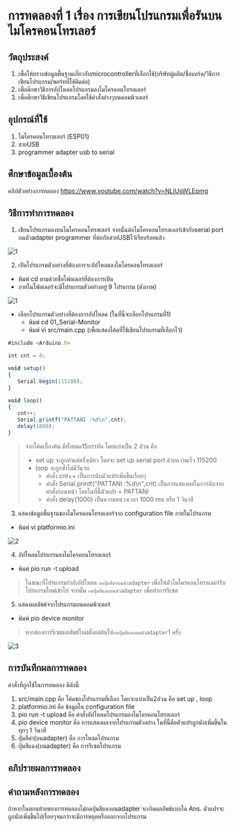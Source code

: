 # การทดลองที่ 1 เรื่อง การเขียนโปรแกรมเพื่อรันบนไมโครคอนโทรเลอร์
## วัตถุประสงค์
1. เพื่อให้ทราบข้อมูลพื้นฐานเกี่ยวกับmicrocontrollerที่เลือกใช้(บริษัทผู้ผลิต/ชื่อบอร์ด/วิธีการเขียนโปรแกรม/พอร์ทที่ใช้ติดต่อ)
2. เพื่อศึกษาวิธีการอัปโหลดโปรแกรมลงไมโครคอนโทรลเลอร์
3. เพื่อศึกษาวิธีเขียนโปรแกรมโดยใช้คำสั่งต่างๆบนคอมพิวเตอร์

## อุปกรณ์ที่ใช้
1. ไมโครคอนโทรลเลอร์ (ESP01)
2. สายUSB
3. programmer adapter usb to serial

## ศึกษาข้อมูลเบื้องต้น
คลิปตัวอย่างการทดลอง https://www.youtube.com/watch?v=NLIUsWLEpmg
## วิธีการทำการทดลอง
1. เขียนโปรแกรมลงบนไมโครคอนโทรลเลอร์ จากนั้นต่อไมโครคอนโทรลเลอร์เข้ากับserial port บนตัวadapter programmer ที่ต่อกับสายUSBไว้เรียบร้อยแล้ว

![1](https://user-images.githubusercontent.com/80879818/112277591-7fbc9780-8cb4-11eb-8f58-9c6f01d03fe1.jpg)

2. เปิดโปรแกรมตัวอย่างที่ต้องการจะอัปโหลดลงไมโครคอนโทรลเลอร์
* พิมพ์ cd ตามด้วยชื่อโฟลเดอร์ที่ต้องการเปิด
* ภายในโฟลเดอร์จะมีโปรแกรมตัวอย่างอยู่ 9 โปรแกรม (ดังภาพ)

![1](https://user-images.githubusercontent.com/80879818/112281393-949b2a00-8cb8-11eb-90c3-45d8426392c2.jpg)

* เลือกโปรแกรมตัวอย่างที่ต้องการอัปโหลด (ในที่นี้จะเลือกโปรแกรมที่1)
  * พิมพ์ cd 01_Serial-Monitor
  * พิมพ์ vi src/main.cpp (เพื่อแสดงโค้ดที่ใช้เขียนโปรแกรมที่เลือกไว้)
 ```javascript
 #include <Arduino.h>

 int cnt = 0;

 void setup()
{
	Serial.begin(115200);
}

void loop()
{
	cnt++;
	Serial.printf("PATTANI :%d\n",cnt);
	delay(1000);
}
```
> จากโค้ดเบื้องต้น มีทั้งหมด15บรรทัด โดยแบ่งเป็น 2 ส่วน คือ 
> * set up จะถูกทำแค่ครั้งเดียว โดยจะ set up serial port ด้วยความเร็ว 115200
> * loop จะถูกซ้ำไม่มีวันจบ 
>    * คำสั่ง cnt++ เป็นการนับตัวแปรเพิ่มขึ้นเรื่อยๆ
>    * คำสั่ง Serial.printf("PATTANI :%d\n",cnt) เป็นการแสดงผลในการนับจากคำสั่งก่อนหน้า โดยในที่นี้ตัวแปร = PATTANI
>    * คำสั่ง delay(1000) เป็นความหน่วงเวลา 1000 ms หรือ 1 วินาที
3. แสดงข้อมูลพื้นฐานของไมโครคอนโทรลเลอร์จาก configuration file ภายในโปรแกรม
* พิมพ์ vi platformio.ini

![2](https://user-images.githubusercontent.com/80879818/112285060-7afbe180-8cbc-11eb-9ef0-271e8c813015.jpg)

4. อัปโหลดโปรแกรมลงไมโครคอนโทรลเลอร์
* พิมพ์ pio run -t upload
> ในขณะที่โปรแกรมกำลังอัปโหลด `กดปุ่มสีดำบนตัวadapter` เพื่อให้ตัวไมโครคอนโทรลเลอร์รับโปรแกรมใหม่เข้าไป
> จากนั้น `กดปุ่มสีแดงบนตัวadapter` เพื่อทำการรีเซต
5. แสดงผลลัพธ์จากโปรแกรมบนคอมพิวเตอร์
* พิมพ์ pio device monitor 
> หากต้องการรีเซตผลลัพธ์ใหม่ตั้งแต่ต้นให้`กดปุ่มสีแดงบนตัวadapter`1 ครั้ง

![3](https://user-images.githubusercontent.com/80879818/112287321-d4651000-8cbe-11eb-9983-0973b82d1822.jpg)

## การบันทึกผลการทดลอง
คำสั่งที่ถูกใช้ในการทดลอง มีดังนี้
1. src/main.cpp คือ โค้ดของโปรแกรมที่เลือก โดยจะแบ่งเป็น2ส่วน คือ set up , loop
2. platformio.ini คือ ข้อมูลใน configuration file
3. pio run -t upload คือ คำสั่งอัปโหลดโปรแกรมลงไมโครคอนโทรลเลอร์
4. pio device monitor คือ การแสดงผลจากโปรแกรมตัวอย่าง ในที่นี้คือตัวแปรถูกนับเพิ่มขึ้นในทุกๆ 1 วินาที
5. ปุ่มสีดำ(บนadapter) คือ การโหลดโปรแกรม
6. ปุ่มสีแดง(บนadapter) คือ การรีเซตโปรแกรม
## อภิปรายผลการทดลอง

## คำถามหลังการทดลอง
ถ้าหากในตอนท้ายของการทดลองไม่กดปุ่มสีแดงบนadapter จะเกิดผลลัพธ์แบบใด
Ans. ตัวแปรจะถูกนับเพิ่มขึ้นไปเรื่อยๆจนกว่าจะมีการหยุดหรือออกจากโปรแกรม
